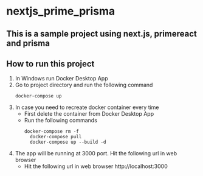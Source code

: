 # nextjs_prime_prisma 
## This is a sample project using next.js, primereact and prisma

## How to run this project

1. In Windows run Docker Desktop App
2. Go to project directory and run the following command
   ```
   docker-compose up
   ```
3. In case you need to recreate docker container every time
   - First delete the container from Docker Desktop App
   - Run the following commands
     ```
     docker-compose rm -f
	   docker-compose pull
	   docker-compose up --build -d
     ```
4. The app will be running at 3000 port. Hit the following url in web browser
   - Hit the following url in web browser
     http://localhost:3000
